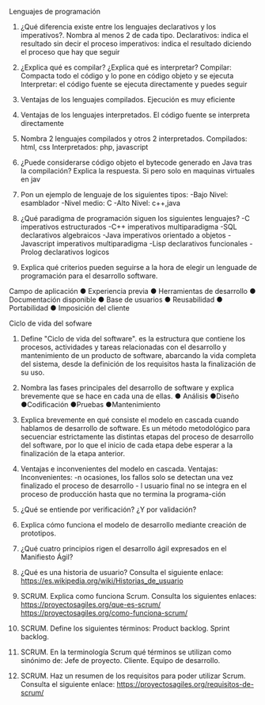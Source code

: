 Lenguajes de programación
1.	¿Qué diferencia existe entre los lenguajes declarativos y los imperativos?. Nombra al menos 2 de cada tipo.                                                                       Declarativos: indica el resultado sin decir el proceso                                                                                                                           imperativos: indica el resultado diciendo el proceso que hay que seguir                                                                                                           
2.	¿Explica qué es compilar? ¿Explica qué es interpretar?                                                                                                                           Compilar: Compacta todo el código y lo pone en código objeto y se ejecuta                                                                                                         Interpretar: el código fuente se ejecuta directamente y puedes seguir                                                                                                                                                                              
3.	Ventajas de los lenguajes compilados.                                                                                                                                           Ejecución es muy eficiente                                                                                                                                                                      
4.	Ventajas de los lenguajes interpretados.                                                                                                                                         El código fuente se interpreta directamente                                                                                                                                                                                                                                                               
5.	Nombra 2 lenguajes compilados y otros 2 interpretados.                                                                                                                          Compilados: html, css                                                                                                                                                            Interpretados: php, javascript                                                                                                                                                                                                             
6.	¿Puede considerarse código objeto el bytecode generado en Java tras la compilación? Explica la respuesta.
	Si pero solo en maquinas virtuales en jav
7.	Pon un ejemplo de lenguaje de los siguientes tipos:                                                                                                                             -Bajo Nivel: esamblador                                                                                                                                                           -Nivel medio: C                                                                                                                                                                   -Alto Nivel: c++,java               

8.	¿Qué paradigma de programación siguen los siguientes lenguajes?                                                                                                                 -C imperativos estructurados            -C++ imperativos multiparadigma                 -SQL declarativos algebraicos           -Java imperativos orientado a objetos             -Javascript imperativos multiparadigma           -Lisp declarativos funcionales         -Prolog declarativos logicos

9.	Explica qué criterios pueden seguirse a la hora de elegir un lenguade de programación para el desarrollo software.

Campo de aplicación ● Experiencia previa ● Herramientas de desarrollo ● Documentación disponible ● Base de usuarios ● Reusabilidad ● Portabilidad ● Imposición del cliente

Ciclo de vida del sofware

1.	Define "Ciclo de vida del software".                                                                                                                                       es la estructura que contiene los procesos, actividades y tareas relacionadas con el desarrollo y mantenimiento de un producto de software, abarcando la vida completa del sistema, desde la definición de los requisitos hasta la finalización de su uso.                                                                                                                                                                                                       
2.	Nombra las fases principales del desarrollo de software y explica brevemente que se hace en cada una de ellas.                                                                  ● Análisis  ●Diseño  ●Codificación  ●Pruebas  ●Mantenimiento                                                                                                                  
3.	Explica brevemente en qué consiste el modelo en cascada cuando hablamos de desarrollo de software.                                                                               Es un método metodológico para secuenciar estrictamente las distintas etapas del proceso de desarrollo del software, por lo que el inicio de cada etapa debe esperar a la finalización de la etapa anterior.                                                                                                                                                                                                                                                                           
5.	 Ventajas e inconvenientes del modelo en cascada.                                                                                                                               Ventajas:                                                                                                                                                                         Inconvenientes: -n ocasiones, los fallos solo se detectan una vez finalizado el proceso de desarrollo                                                                            - l usuario final no se integra en el proceso de producción hasta que no termina la programa-ción                                                                                                                                                                                                                                                                    
5.	 ¿Qué se entiende por verificación? ¿Y por validación?

6.	 Explica cómo funciona el modelo de desarrollo mediante creación de prototipos.
    
7.	 ¿Qué cuatro principios rigen el desarrollo ágil expresados en el Manifiesto Ágil?


8.	 ¿Qué es una historia de usuario? Consulta el siguiente enlace:
        https://es.wikipedia.org/wiki/Historias_de_usuario
   
9.	SCRUM. Explica como funciona Scrum. Consulta los siguientes enlaces:
        https://proyectosagiles.org/que-es-scrum/
        https://proyectosagiles.org/como-funciona-scrum/

10.	SCRUM. Define los siguientes términos:
        Product backlog.
        Sprint backlog.

11.	SCRUM. En la terminología Scrum qué términos se utilizan como sinónimo de:
        Jefe de proyecto.
        Cliente.
        Equipo de desarrollo.

12.	SCRUM. Haz un resumen de los requisitos para poder utilizar Scrum. Consulta el siguiente enlace:
        https://proyectosagiles.org/requisitos-de-scrum/
